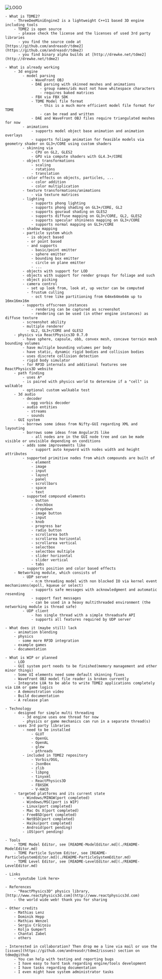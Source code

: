 ![LOGO](resources/logo/tdme_logo_full.png)


    - What is TDME2?
        - ThreeDeeMiniEngine2 is a lightweight C++11 based 3D engine including tools
        - TDME2 is open source
          - please check the license and the licenses of used 3rd party libraries
          - you find the source code at [https://github.com/andreasdr/tdme2](https://github.com/andreasdr/tdme2) 
          - you find binary alpha builds at [http://drewke.net/tdme2](http://drewke.net/tdme2)

    - What is already working
        - 3d engine
            - model parsing
                - WaveFront OBJ
                - DAE parsing with skinned meshes and animations
                    - group names/ids must not have whitespace characters
                    - requires baked matrices
                - FBX via FBX SDK
                - TDME Model file format
                    - this is a much more efficient model file format for TDME
                    - can be read and written
                - DAE and WaveFront OBJ files require triangulated meshes for now
            - animations
                - supports model object base animation and animation overlays
                - supports foliage animation for feasible models via geometry shader on GL3+/CORE using custom shaders
            - skinning via
                - CPU on GL2, GLES2
                - GPU via compute shaders with GL4.3+/CORE
            - object transformations
                - scaling
                - rotations
                - translation
            - color effects on objects, particles, ...
                - color addition
                - color multiplication
            - texture transformations/animations
                - via texture matrices
            - lighting
                - supports phong lighting
                - supports phong shading on GL3+/CORE, GL2
                - supports gouraud shading on GLES2
                - supports diffuse mapping on GL3+/CORE, GL2, GLES2
                - supports specular shininess mapping on GL3+/CORE
                - supports normal mapping on GL3+/CORE
            - shadow mapping
            - particle system which
              - is object based
              - or point based
              - and supports
                - basic/point emitter
                - sphere emitter
                - bounding box emitter
                - circle on plane emitter
                - ...
            - objects with support for LOD
            - objects with support for render groups for foliage and such
            - object picking
            - camera control
              - set up look from, look at, up vector can be computed
              - frustum culling
                - oct tree like partitioning from 64mx64mx64m up to 16mx16mx16m
            - supports offscreen instances
                - rendering can be captured as screenshot
                - rendering can be used (in other engine instances) as diffuse texture
            - screenshot ability
            - multiple renderer
              - GL2, GL3+/CORE and GLES2
        - physics via ReactPhysics3D 0.7.0
            - have sphere, capsule, obb, convex mesh, concave terrain mesh bounding volumes
            - have multiple bounding volumes per body
            - have static, dynamic rigid bodies and collision bodies
            - uses discrete collision detection
            - rigid body simulator
            - for RP3D internals and additional features see ReactPhysics3D website
        - path finding
            - uses A*
            - is paired with physics world to determine if a "cell" is walkable
            - optional custom walkable test
        - 3d audio
            - decoder
              - ogg vorbis decoder
            - audio entities
              - streams
              - sounds
        - GUI system
            - borrows some ideas from Nifty-GUI regarding XML and layouting
            - borrows some ideas from AngularJS like
                - all nodes are in the GUI node tree and can be made visible or unvisible depending on conditions
            - adds some improvements like
                - support auto keyword with nodes width and height attributes
            - supported primitive nodes from which compounds are built of
                - element
                - image
                - input
                - layout
                - panel
                - scrollbars
                - space
                - text
            - supported compound elements
                - button
                - checkbox
                - dropdown
                - image button
                - input
                - knob
                - progress bar
                - radio button
                - scrollarea both
                - scrollarea horizontal
                - scrollarea vertical
                - selectbox
                - selectbox multiple
                - slider horizontal
                - slider vertical
                - tabs
            - supports position and color based effects
        - Networking module, which consists of
            - UDP server
                - n:m threading model with non blocked IO via kernel event mechanismns(epoll, kqueue or select)
                - supports safe messages with acknowledgment and automatic resending
                - support fast messages
                - can be used in a heavy multithreaded environment (the networking module is thread safe)
            - UDP client
                - has single thread with a simple threadsafe API
                - supports all features required by UDP server

    - What does it (maybe still) lack
        - animation blending
        - physics
          - some more RP3D integration
        - example games
        - documentation

    - What is WIP or planned
        - LOD
        - GUI system port needs to be finished(memory management and other minor things)
        - Some UI elements need some default skinning fixes
        - WaveFront OBJ model file reader is broken currently
        - Integrate LUA to be able to write TDME2 applications completely via LUA or game logics
        - A demonstration video
        - Build documentation
        - A release plan

    - Technology
        - designed for simple multi threading
            - 3d engine uses one thread for now
            - physics or game mechanics can run in a separate thread(s)
        - uses 3rd party libraries
        	- need to be installed 
	            - GLUT
	            - OpenGL
	            - OpenAL
	            - glew
	            - pthreads
	        - included in TDME2 repository
	            - Vorbis/OGG,
	            - JsonBox
	            - zlib
	            - libpng
	            - tinyxml
	            - ReactPhysics3D
	            - FBXSDK
	            - V-HACD
        - targeted platforms and its current state
            - Windows/MINGW(port completed)
            - Windows/MSC(port is WIP)
            - Linux(port completed)
            - Mac Os X(port completed)
            - FreeBSD(port completed)
            - NetBSD(port completed)
            - Haiku(port completed)
            - Android(port pending)
            - iOS(port pending)

    - Tools
        - TDME Model Editor, see [README-ModelEditor.md](./README-ModelEditor.md)
        - TDME Particle System Editor, see [README-ParticleSystemEditor.md](./README-ParticleSystemEditor.md)
        - TDME Level Editor, see [README-LevelEditor.md](./README-LevelEditor.md)

    - Links
        - <youtube link here>

    - References
        - "ReactPhysics3D" physics library, [http://www.reactphysics3d.com](http://www.reactphysics3d.com) 
        - the world wide web! thank you for sharing

    - Other credits
        - Mathias Lenz
        - Dominik Hepp
        - Mathias Wenzel
        - Sergiu Crăiţoiu
        - Kolja Gumpert
        - Chantal Zabel
        - others

    - Interested in collaboration? Then drop me a line via mail or use the [issues](https://github.com/andreasdr/tdme2/issues) section on tdme@github
        - You can help with testing and reporting bugs 
        - I have easy to hard task regarding engine/tools development
        - I have tasks regarding documentation
        - I even might have system administrator tasks
